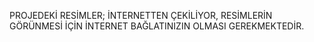 PROJEDEKİ RESİMLER; İNTERNETTEN ÇEKİLİYOR, RESİMLERİN GÖRÜNMESİ İÇİN İNTERNET BAĞLATINIZIN OLMASI GEREKMEKTEDİR.
